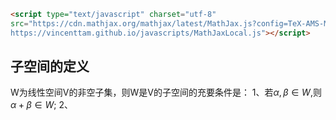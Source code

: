 ```html
<script type="text/javascript" charset="utf-8" 
src="https://cdn.mathjax.org/mathjax/latest/MathJax.js?config=TeX-AMS-MML_HTMLorMML,
https://vincenttam.github.io/javascripts/MathJaxLocal.js"></script>
```

## 子空间的定义

W为线性空间V的非空子集，则W是V的子空间的充要条件是：
1、若$\alpha ,\beta \in W$,则$\alpha + \beta \in W$;
2、

